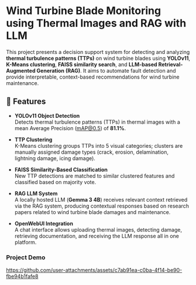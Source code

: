 # Wind Turbine Blade Monitoring using Thermal Images and RAG with LLM 
This project presents a decision support system for detecting and analyzing **thermal turbulence patterns (TTPs)** on wind turbine blades using **YOLOv11**, **K-Means clustering**, **FAISS similarity search**, and **LLM-based Retrieval-Augmented Generation (RAG)**. It aims to automate fault detection and provide interpretable, context-based recommendations for wind turbine maintenance.

## 📌 Features

- **YOLOv11 Object Detection**  
  Detects thermal turbulence patterns (TTPs) in thermal images with a mean Average Precision (mAP@0.5) of **81.1%**.

- **TTP Clustering**  
  K-Means clustering groups TTPs into 5 visual categories; clusters are manually assigned damage types (crack, erosion, delamination, lightning damage, icing damage).

- **FAISS Similarity-Based Classification**  
  New TTP detections are matched to similar clustered features and classified based on majority vote.

- **RAG LLM System**  
  A locally hosted LLM (**Gemma 3 4B**) receives relevant context retrieved via the RAG system, producing contextual responses based on research papers related to wind turbine blade damages and maintenance.

- **OpenWebUI Integration**  
  A chat interface allows uploading thermal images, detecting damage, retrieving documentation, and receiving the LLM response all in one platform.

### Project Demo
https://github.com/user-attachments/assets/c7ab91ea-c0ba-4f14-be90-fbe94b1fafe8


